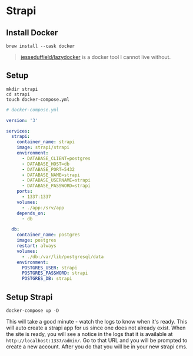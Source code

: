 # Strapi

## Install Docker

```
brew install --cask docker
```

>[jesseduffield/lazydocker](https://github.com/jesseduffield/lazydocker) is a docker tool I cannot live without.

## Setup

```
mkdir strapi
cd strapi
touch docker-compose.yml
```

```yml
# docker-compose.yml

version: '3'

services:
  strapi:
    container_name: strapi
    image: strapi/strapi
    environment:
      - DATABASE_CLIENT=postgres
      - DATABASE_HOST=db
      - DATABASE_PORT=5432
      - DATABASE_NAME=strapi
      - DATABASE_USERNAME=strapi
      - DATABASE_PASSWORD=strapi
    ports:
      - 1337:1337
    volumes:
      - ./app:/srv/app
    depends_on:
      - db

  db:
    container_name: postgres
    image: postgres
    restart: always
    volumes:
      - ./db:/var/lib/postgresql/data
    environment:
      POSTGRES_USER: strapi
      POSTGRES_PASSWORD: strapi
      POSTGRES_DB: strapi
```

## Setup Strapi

```
docker-compose up -D
```

This will take a good minute - watch the logs to know when it's ready. This will auto create a strapi app for us since one does not already exist. When the site is ready, you will see a notice in the logs that it is available at `http://localhost:1337/admin/`. Go to that URL and you will be prompted to create a new account. After you do that you will be in your new strapi cms.
